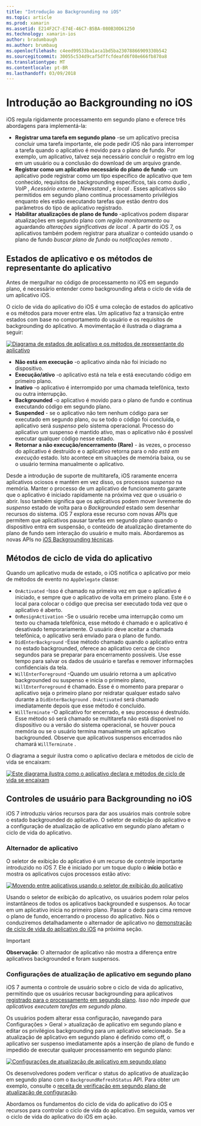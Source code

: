```yaml
---
title: "Introdução ao Backgrounding no iOS"
ms.topic: article
ms.prod: xamarin
ms.assetid: E214F2C7-E74E-46C7-B5BA-080B30D61250
ms.technology: xamarin-ios
author: bradumbaugh
ms.author: brumbaug
ms.openlocfilehash: c4eed99533ba1aca1bd5ba23078866909330b542
ms.sourcegitcommit: 30055c534d9caf5dffcfdeafd6f08e666fb870a8
ms.translationtype: MT
ms.contentlocale: pt-BR
ms.lasthandoff: 03/09/2018
---
```

# <a name="introduction-to-backgrounding-in-ios"></a>Introdução ao Backgrounding no iOS

iOS regula rigidamente processamento em segundo plano e oferece três abordagens para implementá-la:

-  **Registrar uma tarefa em segundo plano** -se um aplicativo precisa concluir uma tarefa importante, ele pode pedir iOS não para interromper a tarefa quando o aplicativo é movido para o plano de fundo. Por exemplo, um aplicativo, talvez seja necessário concluir o registro em log em um usuário ou a conclusão do download de um arquivo grande.
-  **Registrar como um aplicativo necessário do plano de fundo** -um aplicativo pode registrar como um tipo específico de aplicativo que tem conhecido, requisitos de backgrounding específicos, tais como *áudio* , *VoIP* ,  *Acessório externo* , *Newsstand* , e *local* . Esses aplicativos são permitidos em segundo plano contínua processamento privilégios enquanto eles estão executando tarefas que estão dentro dos parâmetros do tipo de aplicativo registrado.
-  **Habilitar atualizações de plano de fundo** -aplicativos podem disparar atualizações em segundo plano com *região monitoramento* ou aguardando *alterações significativas de local* . A partir do iOS 7, os aplicativos também podem registrar para atualizar o conteúdo usando o plano de fundo *buscar plano de fundo* ou *notificações remoto* .


## <a name="application-states-and-application-delegate-methods"></a>Estados de aplicativo e os métodos de representante do aplicativo

Antes de mergulhar no código de processamento no iOS em segundo plano, é necessário entender como backgrounding afeta o ciclo de vida de um aplicativo iOS.

O ciclo de vida do aplicativo do iOS é uma coleção de estados do aplicativo e os métodos para mover entre elas. Um aplicativo faz a transição entre estados com base no comportamento do usuário e os requisitos de backgrounding do aplicativo. A movimentação é ilustrada o diagrama a seguir:

 [![](introduction-to-backgrounding-in-ios-images/applicationlifecycle-.png "Diagrama de estados de aplicativo e os métodos de representante do aplicativo")](introduction-to-backgrounding-in-ios-images/applicationlifecycle-.png#lightbox)

-  **Não está em execução** -o aplicativo ainda não foi iniciado no dispositivo.
-  **Execução/ativo** -o aplicativo está na tela e está executando código em primeiro plano.
-  **Inativo** -o aplicativo é interrompido por uma chamada telefônica, texto ou outra interrupção.
-  **Backgrounded** -o aplicativo é movido para o plano de fundo e continua executando código em segundo plano.
-  **Suspended** - se o aplicativo não tem nenhum código para ser executado em segundo plano, ou se todo o código foi concluída, o aplicativo será *suspenso* pelo sistema operacional. Processo do aplicativo um suspenso é mantido ativo, mas o aplicativo não é possível executar qualquer código nesse estado.
-  **Retornar a não execução/encerramento (Rare)** - às vezes, o processo do aplicativo é destruído e o aplicativo retorna para o *não está em execução* estado. Isto acontece em situações de memória baixa, ou se o usuário termina manualmente o aplicativo.


Desde a introdução de suporte de multitarefa, iOS raramente encerra aplicativos ociosos e mantém em vez disso, os processos *suspenso* na memória. Manter o processo de um aplicativo de funcionamento garante que o aplicativo é iniciado rapidamente na próxima vez que o usuário o abrir. Isso também significa que os aplicativos podem mover livremente do *suspenso* estado de volta para o *Backgrounded* estado sem desenhar recursos do sistema. iOS 7 explora esse recurso com novas APIs que permitem que aplicativos pausar tarefas em segundo plano quando o dispositivo entra em suspensão, o conteúdo de atualização diretamente do plano de fundo sem interação do usuário e muito mais. Abordaremos as novas APIs no [iOS Backgrounding técnicas](~/ios/app-fundamentals/backgrounding/ios-backgrounding-techniques/index.md).

## <a name="application-lifecycle-methods"></a>Métodos de ciclo de vida do aplicativo

Quando um aplicativo muda de estado, o iOS notifica o aplicativo por meio de métodos de evento no `AppDelegate` classe:

-  `OnActivated` -Isso é chamado na primeira vez em que o aplicativo é iniciado, e sempre que o aplicativo de volta em primeiro plano. Este é o local para colocar o código que precisa ser executado toda vez que o aplicativo é aberto.
-  `OnResignActivation` -Se o usuário recebe uma interrupção como um texto ou chamada telefônica, esse método é chamado e o aplicativo é desativado temporariamente. O usuário deve aceitar a chamada telefônica, o aplicativo será enviado para o plano de fundo.
-  `DidEnterBackground` -Esse método chamado quando o aplicativo entra no estado backgrounded, oferece ao aplicativo cerca de cinco segundos para se preparar para encerramento possíveis. Use esse tempo para salvar os dados de usuário e tarefas e remover informações confidenciais da tela.
-  `WillEnterForeground` -Quando um usuário retorna a um aplicativo backgrounded ou suspenso e inicia o primeiro plano, `WillEnterForeground` é chamado. Esse é o momento para preparar o aplicativo seja o primeiro plano por reidratar qualquer estado salvo durante a `DidEnterBackground` .  `OnActivated` será chamado imediatamente depois que esse método é concluído.
-  `WillTerminate` -O aplicativo for encerrado, e seu processo é destruído. Esse método só será chamado se multitarefa não está disponível no dispositivo ou a versão do sistema operacional, se houver pouca memória ou se o usuário termina manualmente um aplicativo backgrounded. Observe que aplicativos suspensos encerrados não chamará `WillTerminate` .


O diagrama a seguir ilustra como o aplicativo declara e métodos de ciclo de vida se encaixam:

 [![](introduction-to-backgrounding-in-ios-images/image2.png "Este diagrama ilustra como o aplicativo declara e métodos de ciclo de vida se encaixam")](introduction-to-backgrounding-in-ios-images/image2.png#lightbox)

## <a name="user-controls-for-backgrounding-in-ios"></a>Controles de usuário para Backgrounding no iOS

iOS 7 introduziu vários recursos para dar aos usuários mais controle sobre o estado backgrounded do aplicativo. O seletor de exibição do aplicativo e a configuração de atualização de aplicativo em segundo plano afetam o ciclo de vida do aplicativo.

### <a name="app-switcher"></a>Alternador de aplicativo

O seletor de exibição do aplicativo é um recurso de controle importante introduzido no iOS 7. Ele é iniciado por um toque duplo o **início** botão e mostra os aplicativos cujos processos estão ativo:

 [![](introduction-to-backgrounding-in-ios-images/app-switcher-.png "Movendo entre aplicativos usando o seletor de exibição do aplicativo")](introduction-to-backgrounding-in-ios-images/app-switcher-.png#lightbox)

Usando o seletor de exibição do aplicativo, os usuários podem rolar pelos instantâneos de todos os aplicativos backgrounded e suspensos. Ao tocar em um aplicativo inicia no primeiro plano. Passar o dedo para cima remove o plano de fundo, encerrando o processo do aplicativo. Nós o conduziremos detalhadamente o alternador de aplicativo no [demonstração de ciclo de vida do aplicativo do iOS](~/ios/app-fundamentals/backgrounding/application-lifecycle-demo.md) na próxima seção.

> [!IMPORTANT]
> **Observação**: O alternador de aplicativo não mostra a diferença entre aplicativos backgrounded e foram suspensos.



### <a name="background-app-refresh-settings"></a>Configurações de atualização de aplicativo em segundo plano

iOS 7 aumenta o controle de usuário sobre o ciclo de vida do aplicativo, permitindo que os usuários recusar backgrounding para aplicativos [registrado para o processamento em segundo plano](~/ios/app-fundamentals/backgrounding/ios-backgrounding-techniques/registering-applications-to-run-in-background.md). *Isso não impede que aplicativos executem tarefas em segundo plano*.

Os usuários podem alterar essa configuração, navegando para <span class="uiitem">Configurações > Geral > atualização de aplicativo em segundo plano</span> e editar os privilégios backgrounding para um aplicativo selecionado. Se a atualização de aplicativo em segundo plano é definido como off, o aplicativo ser suspenso imediatamente após a inserção de plano de fundo e impedido de executar qualquer processamento em segundo plano:

 [![](introduction-to-backgrounding-in-ios-images/settings-.png "Configurações de atualização de aplicativo em segundo plano")](introduction-to-backgrounding-in-ios-images/settings-.png#lightbox)

Os desenvolvedores podem verificar o status do aplicativo de atualização em segundo plano com o `BackgroundRefreshStatus` API. Para obter um exemplo, consulte o [receita de verificação em segundo plano de atualização de configuração](https://developer.xamarin.com/recipes/ios/multitasking/check_background_refresh_setting/).

Abordamos os fundamentos do ciclo de vida do aplicativo do iOS e recursos para controlar o ciclo de vida do aplicativo. Em seguida, vamos ver o ciclo de vida do aplicativo do iOS em ação.

